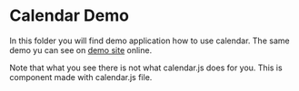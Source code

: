 # Calendar Demo

In this folder you will find demo application how to use calendar. The same demo yu can see on [demo site](http://bootstrap-calendar.azurewebsites.net/) online.

Note that what you see there is not what calendar.js does for you. This is component made with calendar.js file.